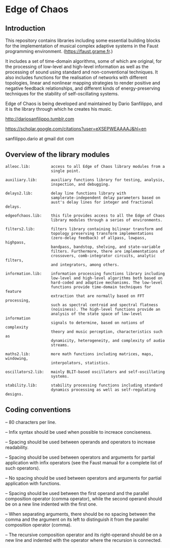 # Edge of Chaos

## Introduction

This repository contains libraries including some essential building blocks 
for the implementation of musical complex adaptive systems in the Faust 
programming environment. (https://faust.grame.fr.)

It includes a set of time-domain algorithms, some of which are original, for 
the processing of low-level and high-level information as well as the 
processing of sound using standard and non-conventional techniques. It also 
includes functions for the realisation of networks with different topologies, 
linear and nonlinear mapping strategies to render positive and negative 
feedback relationships, and different kinds of energy-preserving techniques 
for the stability of self-oscillating systems.

Edge of Chaos is being developed and maintained by Dario Sanfilippo, and it 
is the library through which he creates his music. 

http://dariosanfilippo.tumblr.com

https://scholar.google.com/citations?user=eXSEPWEAAAAJ&hl=en

sanfilippo.dario at gmail dot com

## Overview of the library modules

    alleoc.lib:         access to all Edge of Chaos library modules from a 
                        single point.

    auxiliary.lib:      auxiliary functions library for testing, analysis, 
                        inspection, and debugging.

    delays2.lib:        delay line functions library with 
                        samplerate-independent delay parameters based on 
                        aust's delay lines for integer and fractional delays.

    edgeofchaos.lib:    this file provides access to all the Edge of Chaos 
                        library modules through a series of environments.

    filters2.lib:       filters library containing bilinear transform and 
                        topology preserving transform implementations 
                        (zero-delay feedback) of allpass, lowpass, highpass, 
                        bandpass, bandstop, shelving, and state-variable 
                        filters. Furthermore, there are implementations of 
                        crossovers, comb-integrator circuits, analytic filters, 
                        and integrators, among others.

    information.lib:    information processing functions library including 
                        low-level and high-level algorithms both based on 
                        hard-coded and adaptive mechanisms. The low-level 
                        functions provide time-domain techniques for feature 
                        extraction that are normally based on FFT processing, 
                        such as spectral centroid and spectral flatness 
                        (noisiness). The high-level functions provide an 
                        analysis of the state space of low-level information 
                        signals to determine, based on notions of complexity 
                        theory and music perception, characteristics such as 
                        dynamicity, heterogeneity, and complexity of audio 
                        streams.

    maths2.lib:         more math functions including matrices, maps, windowing, 
                        interpolators, statistics.

    oscillators2.lib:   mainly BLIT-based oscillators and self-oscillating 
                        systems.

    stability.lib:      stability processing functions including standard 
                        dynamics processing as well as self-regulating designs.

## Coding conventions

–   80 characters per line.

–   Infix syntax should be used when possible to increace conciseness.

–   Spacing should be used between operands and operators to increase 
    readability.

–   Spacing should be used between operators and arguments for partial 
    application with infix operators (see the Faust manual for a complete list 
    of such operators).

–   No spacing should be used between operators and arguments for partial 
    application with functions.

–   Spacing should be used between the first operand and the parallel composition 
    operator (comma operator), while the second operand should be on a new line 
    indented with the first one.

–   When separating arguments, there should be no spacing between the comma and 
    the argument on its left to distinguish it from the parallel composition 
    operator (comma).

–   The recursive composition operator and its right-operand should be on a new 
    line and indented with the operator where the recursion is connected.
